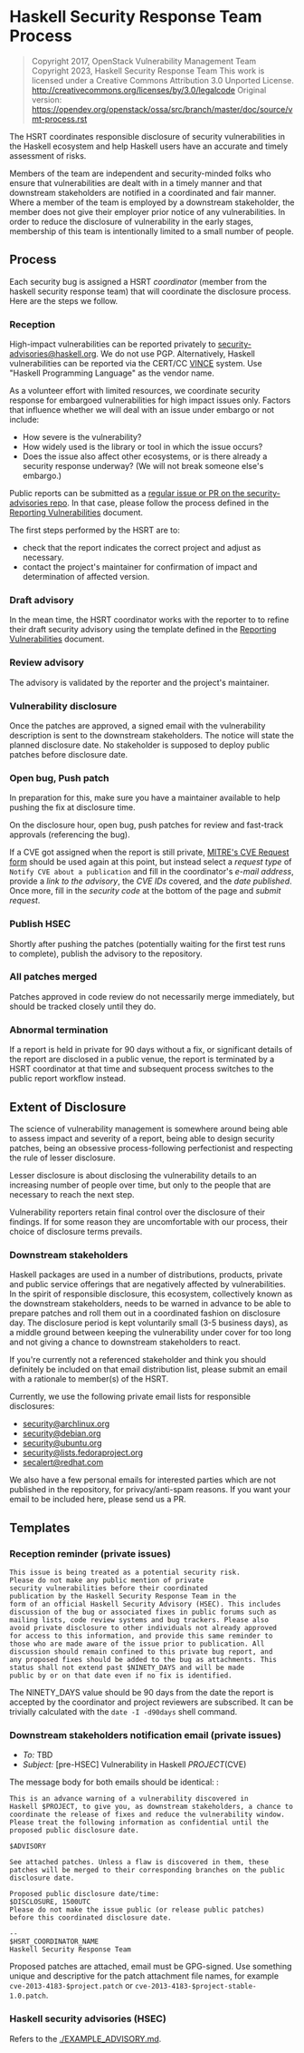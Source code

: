# Haskell Security Response Team Process

> Copyright 2017, OpenStack Vulnerability Management Team
> Copyright 2023, Haskell Security Response Team
> This work is licensed under a Creative Commons Attribution 3.0 Unported License.
>   http://creativecommons.org/licenses/by/3.0/legalcode
> Original version: https://opendev.org/openstack/ossa/src/branch/master/doc/source/vmt-process.rst

The HSRT coordinates responsible disclosure of security vulnerabilities in
the Haskell ecosystem and help Haskell users have an accurate and timely
assessment of risks.

Members of the team are independent and security-minded folks who ensure
that vulnerabilities are dealt with in a timely manner and that
downstream stakeholders are notified in a coordinated and fair manner.
Where a member of the team is employed by a downstream stakeholder, the
member does not give their employer prior notice of any vulnerabilities.
In order to reduce the disclosure of vulnerability in the early stages,
membership of this team is intentionally limited to a small number of
people.

## Process

Each security bug is assigned a HSRT *coordinator* (member from the
haskell security response team) that will coordinate the
disclosure process. Here are the steps we follow.

### Reception

High-impact vulnerabilities can be reported privately to
[security-advisories@haskell.org](mailto:security-advisories@haskell.org).
We do not use PGP.  Alternatively, Haskell vulnerabilities can be
reported via the CERT/CC [VINCE] system.  Use "Haskell Programming
Language" as the vendor name.

[VINCE]: https://kb.cert.org/vince/

As a volunteer effort with limited resources, we coordinate security
response for embargoed vulnerabilities for high impact issues only.
Factors that influence whether we will deal with an issue under
embargo or not include:

- How severe is the vulnerability?
- How widely used is the library or tool in which the issue occurs?
- Does the issue also affect other ecosystems, or is there already a
  security response underway?  (We will not break someone else's
  embargo.)

Public reports can be submitted as a [regular issue or PR on the security-advisories repo](https://github.com/haskell/security-advisories/issues).
In that case, please follow the process defined in
the [Reporting Vulnerabilities](./CONTRIBUTING.md) document.

The first steps performed by the HSRT are to:

-   check that the report indicates the correct project and adjust as
    necessary.
-   contact the project's maintainer for confirmation
    of impact and determination of affected version.

### Draft advisory

In the mean time, the HSRT coordinator works with the reporter to
to refine their draft security advisory using the template defined
in the [Reporting Vulnerabilities](./CONTRIBUTING.md) document.

### Review advisory

The advisory is validated by the reporter and the project's maintainer.

### Vulnerability disclosure

Once the patches are approved, a signed email
with the vulnerability description is sent to the downstream
stakeholders. The notice will state the planned disclosure date.
No stakeholder is supposed to deploy public patches before
disclosure date.

### Open bug, Push patch

In preparation for this, make sure you have a maintainer available to
help pushing the fix at disclosure time.

On the disclosure hour, open bug, push patches for review and
fast-track approvals (referencing the bug).

If a CVE got assigned when the report is still private,
[MITRE's CVE Request form](https://cveform.mitre.org/) should be used
again at this point, but instead select a *request type* of
`Notify CVE about a publication` and fill in the coordinator's *e-mail
address*, provide a *link to the advisory*, the *CVE IDs* covered, and
the *date published*. Once more, fill in the
*security code* at the bottom of the page and *submit request*.

### Publish HSEC

Shortly after pushing the patches (potentially waiting for the first
test runs to complete), publish the advisory to the repository.

### All patches merged

Patches approved in code review do not necessarily merge immediately,
but should be tracked closely until they do.

### Abnormal termination

If a report is held in private for 90 days without a fix, or significant
details of the report are disclosed in a public venue, the report is
terminated by a HSRT coordinator at that time and subsequent process
switches to the public report workflow instead.

## Extent of Disclosure

The science of vulnerability management is somewhere around being able
to assess impact and severity of a report, being able to design security
patches, being an obsessive process-following perfectionist and
respecting the rule of lesser disclosure.

Lesser disclosure is about disclosing the vulnerability details to an
increasing number of people over time, but only to the people that are
necessary to reach the next step.

Vulnerability reporters retain final control over the disclosure of
their findings. If for some reason they are uncomfortable with our
process, their choice of disclosure terms prevails.

### Downstream stakeholders

Haskell packages are used in a number of distributions,
products, private and public service offerings that are negatively
affected by vulnerabilities. In the spirit of responsible disclosure,
this ecosystem, collectively known as the downstream stakeholders, needs
to be warned in advance to be able to prepare patches and roll them out
in a coordinated fashion on disclosure day. The disclosure period is kept
voluntarily small (3-5 business days), as a middle ground between
keeping the vulnerability under cover for too long and not giving a
chance to downstream stakeholders to react.

If you're currently not a referenced stakeholder and think you should
definitely be included on that email distribution list, please submit an
email with a rationale to member(s) of the HSRT.

Currently, we use the following private email lists for responsible
disclosures:

- [security@archlinux.org](mailto:security@archlinux.org)
- [security@debian.org](mailto:security@debian.org)
- [security@ubuntu.org](mailto:security@ubuntu.org)
- [security@lists.fedoraproject.org](mailto:security@lists.fedoraproject.org)
- [secalert@redhat.com](mailto:secalert@redhat.com)

We also have a few personal emails for interested parties which are not
published in the repository, for privacy/anti-spam reasons. If you want your
email to be included here, please send us a PR.

## Templates

### Reception reminder (private issues)

    This issue is being treated as a potential security risk.
    Please do not make any public mention of private
    security vulnerabilities before their coordinated
    publication by the Haskell Security Response Team in the
    form of an official Haskell Security Advisory (HSEC). This includes
    discussion of the bug or associated fixes in public forums such as
    mailing lists, code review systems and bug trackers. Please also
    avoid private disclosure to other individuals not already approved
    for access to this information, and provide this same reminder to
    those who are made aware of the issue prior to publication. All
    discussion should remain confined to this private bug report, and
    any proposed fixes should be added to the bug as attachments. This
    status shall not extend past $NINETY_DAYS and will be made
    public by or on that date even if no fix is identified.

The NINETY_DAYS value should be 90 days from the date the report is
accepted by the coordinator and project reviewers are subscribed. It can
be trivially calculated with the `date -I -d90days` shell command.

### Downstream stakeholders notification email (private issues)

-   *To:* TBD
-   *Subject:* [pre-HSEC] Vulnerability in Haskell $PROJECT ($CVE)

The message body for both emails should be identical: :

    This is an advance warning of a vulnerability discovered in
    Haskell $PROJECT, to give you, as downstream stakeholders, a chance to
    coordinate the release of fixes and reduce the vulnerability window.
    Please treat the following information as confidential until the
    proposed public disclosure date.

    $ADVISORY

    See attached patches. Unless a flaw is discovered in them, these
    patches will be merged to their corresponding branches on the public
    disclosure date.

    Proposed public disclosure date/time:
    $DISCLOSURE, 1500UTC
    Please do not make the issue public (or release public patches)
    before this coordinated disclosure date.

    --
    $HSRT_COORDINATOR_NAME
    Haskell Security Response Team

Proposed patches are attached, email must be GPG-signed. Use something
unique and descriptive for the patch attachment file names, for example
`cve-2013-4183-$project.patch` or
`cve-2013-4183-$project-stable-1.0.patch`.

### Haskell security advisories (HSEC)

Refers to the [./EXAMPLE_ADVISORY.md](./EXAMPLE_ADVISORY.md).
